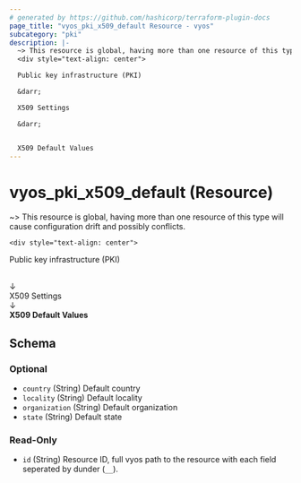 ```yaml
---
# generated by https://github.com/hashicorp/terraform-plugin-docs
page_title: "vyos_pki_x509_default Resource - vyos"
subcategory: "pki"
description: |-
  ~> This resource is global, having more than one resource of this type will cause configuration drift and possibly conflicts.
  <div style="text-align: center">

  Public key infrastructure (PKI)

  &darr;

  X509 Settings

  &darr;


  X509 Default Values
---
```


# vyos_pki_x509_default (Resource)

~> This resource is global, having more than one resource of this type will cause configuration drift and possibly conflicts.

	<div style="text-align: center">
Public key infrastructure (PKI)

<br>
&darr;
<br>
X509 Settings

<br>
&darr;
<br>
<b>
X509 Default Values
</b>
</div>



<!-- schema generated by tfplugindocs -->
## Schema

### Optional

- `country` (String) Default country
- `locality` (String) Default locality
- `organization` (String) Default organization
- `state` (String) Default state

### Read-Only

- `id` (String) Resource ID, full vyos path to the resource with each field seperated by dunder (`__`).
